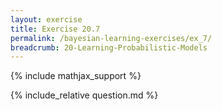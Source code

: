 ```yaml
---
layout: exercise
title: Exercise 20.7
permalink: /bayesian-learning-exercises/ex_7/
breadcrumb: 20-Learning-Probabilistic-Models
---
```


{% include mathjax_support %}

<div><i class="arrow-up loader" data-chapter="bayesian-learning-exercises" data-exercise="ex_7" data-rating="0"></i></div>
{% include_relative question.md %}

